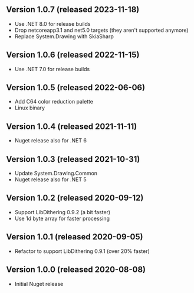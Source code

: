 ## Version 1.0.7 (released 2023-11-18)
- Use .NET 8.0 for release builds
- Drop netcoreapp3.1 and net5.0 targets (they aren't supported anymore)
- Replace System.Drawing with SkiaSharp

## Version 1.0.6 (released 2022-11-15)
- Use .NET 7.0 for release builds

## Version 1.0.5 (released 2022-06-06)
- Add C64 color reduction palette  
- Linux binary

## Version 1.0.4 (released 2021-11-11)
- Nuget release also for .NET 6

## Version 1.0.3 (released 2021-10-31)
- Update System.Drawing.Common
- Nuget release also for .NET 5

## Version 1.0.2 (released 2020-09-12)
- Support LibDithering 0.9.2 (a bit faster)
- Use 1d byte array for faster processing

## Version 1.0.1 (released 2020-09-05)
- Refactor to support LibDithering 0.9.1 (over 20% faster)

## Version 1.0.0 (released 2020-08-08)
- Initial Nuget release